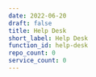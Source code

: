 ```yaml
---
date: 2022-06-20
draft: false
title: Help Desk
short_label: Help Desk
function_id: help-desk
repo_count: 0
service_count: 0
---
```



